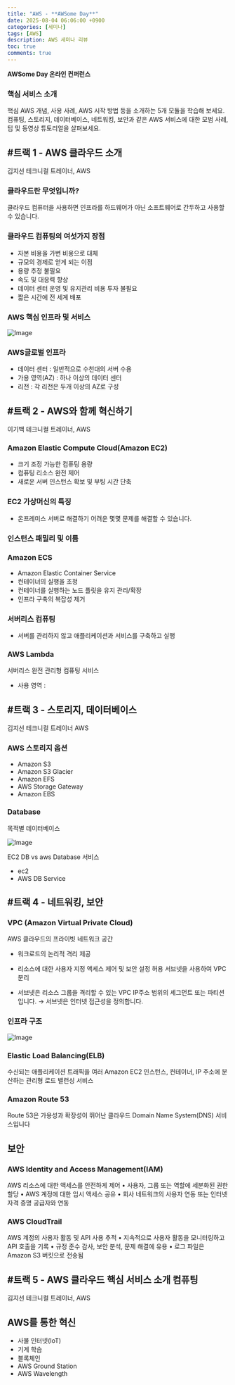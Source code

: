 ```yaml
---
title: "AWS - **AWSome Day**"
date: 2025-08-04 06:06:00 +0900
categories: [세미나]
tags: [AWS]
description: AWS 세미나 리뷰
toc: true
comments: true
---
```


**AWSome Day 온라인 컨퍼런스**

### **핵심 서비스 소개**

핵심 AWS 개념, 사용 사례, AWS 시작 방법 등을 소개하는 5개 모듈을 학습해 보세요. 컴퓨팅, 스토리지, 데이터베이스, 네트워킹, 보안과 같은 AWS 서비스에 대한 모범 사례, 팁 및 동영상 튜토리얼을 살펴보세요.

## <span style="color: blue_background;">**#트랙 1 - AWS 클라우드 소개**</span>

김지선 테크니컬 트레이너, AWS

### 클라우드란 무엇입니까?

클라우드 컴퓨터을 사용하면 인프라를 하드웨어가 아닌 소프트웨어로 간두하고 사용할 수 있습니다.

### 클라우드 컴퓨팅의 여섯가지 장점

- 자본 비용을 가변 비용으로 대체
- 규모의 경제로 얻게 되는 이점
- 용량 추정 불필요
- 속도 및 대응력 향상
- 데이터 센터 운영 및 유지관리 비용 투자 불필요
- 짧은 시간에 전 세계 배포
### AWS 핵심 인프라 및 서비스

![Image](https://prod-files-secure.s3.us-west-2.amazonaws.com/e6db513d-ec54-40ff-aa74-2487b0bcfe15/05ae4b91-1446-4983-91d8-1a3b5fd55fd9/aws%ED%95%B5%EC%8B%AC%EC%84%9C%EB%B9%84%EC%8A%A4.png?X-Amz-Algorithm=AWS4-HMAC-SHA256&X-Amz-Content-Sha256=UNSIGNED-PAYLOAD&X-Amz-Credential=ASIAZI2LB4665E4T2I5S%2F20250804%2Fus-west-2%2Fs3%2Faws4_request&X-Amz-Date=20250804T070445Z&X-Amz-Expires=3600&X-Amz-Security-Token=IQoJb3JpZ2luX2VjEAYaCXVzLXdlc3QtMiJHMEUCID1dG16GCl%2FQPNXuPwCNSYAfXBbW54tgU10AOs4x9d8xAiEArQmkAIsmKRH%2BLtLWubYaeLIiyYjJtaawgoEP0Hbk8A0q%2FwMIPxAAGgw2Mzc0MjMxODM4MDUiDI0rRWKiAjYndV1FUCrcA1UJEHAGeRiYDpqguVDKveZw%2F%2BjkVtGVO1zujmbtyJugciQItbqSpF39C184oEjW8EuJEZB%2FufuLI3v1qxcg6jRgVBdu6uAF%2F1WOBEV8%2BCvPUtAMyV20N0vEclcCsRpwVh3RtM%2FhDmJD2mblH9AAmgP3hCfd0jyopqKYkmyi3lGOTzEAhTFGZ5OXfOXDJu3FwxvWkdhX2wvIGF248Td9Rb9gbpMHMl2sO68NPdxrnhm6Xe%2BQGMN%2BT5kIqQX%2FGkOecU9Lnm85U%2FSChxMTSPrkrhwXkdjptVnq4LcU0yggSmvYXQZkMZKO6U41NMy3qe%2Bbs0G9GCTlLmyr0v6Y89%2FlqEDpz9Wtw7M3i7p3pGs3%2F6Ozz8BdWWO0SFZQrdwTwcXcrIQ8ltXvkuD90aFvydmRsLKG5WqR2dv0%2FID6lT2p8cBCAfBAEDyCdJmK9CNMWRPQohd%2BIaLSD%2B5rKjQ91%2B0l6YxBs%2FKVxTyPfXylqHHxc4pIRBE0sEi4z8GQ92O94B1twPz7BINWBnNF%2F8VwlnHAqqBoA%2Fh6aDSZkCb5NLtlqFNBHsgd6KbmxkAuUlPxTgaiBhrNPmRcCAiGgwXvaxzVoVnypj%2FHdaciEcRFHmLKmwQVOwPXrkOybqdJitsvMPGNwcQGOqUBgfB%2FllPZHcouvf90i0biip1HflMtbtIBJAOmuu9ZDOuwMfEeL4utxFMYP7N1%2F4i4R88YQVFXveyqJKjoXcoTIP0VgKDVX5jKOpTtzhV49ayWFbiW2cni62fxeQTOgosDV%2FmJNnNG6MyPrqDWtleWEeI7GP3c8jLijp%2FhWCR7SJjZEqsMgWYCfsE2GE4pm4Ywo6nlD8noyy%2Fo4MJ23%2Ft8us7XvF53&X-Amz-Signature=3f81265444e256d46730347b8c91c9a065a10d3e9b7c6df9112855bc535274a4&X-Amz-SignedHeaders=host&x-amz-checksum-mode=ENABLED&x-id=GetObject)

### AWS글로벌 인프라 

- 데이터 센터 : 일반적으로 수천대의 서버 수용
- 가용 영역(AZ) : 하나 이상의 데이터 센터 
- 리전 : 각 리전은 두개 이상의 AZ로 구성
## <span style="color: blue_background;">#트랙 2 - AWS와 함께 혁신하기</span>

이기백 테크니컬 트레이너, AWS

### Amazon Elastic Compute Cloud(Amazon EC2)

- 크기 조정 가능한 컴퓨팅 용량
- 컴퓨팅 리소스 완전 제어
- 새로운 서버 인스턴스 확보 및 부팅 시간 단축
### EC2 가상머신의 특징

- 온프레미스 서버로 해결하기 어려운 몇몇 문제를 해결할 수 있습니다.
### 인스턴스 패밀리 및 이름

### Amazon ECS

- Amazon Elastic Container Service
- 컨테이너의 실행을 조정
- 컨테이너를 실행하는 노드 플릿을 유지 관리/확장
- 인프라 구축의 복잡성 제거
### 서버리스 컴퓨팅

- 서버를 관리하지 않고 애플리케이션과 서비스를 구축하고 실행
### AWS Lambda

서버리스 완전 관리형 컴퓨팅 서비스

- 사용 영역 :
## <span style="color: blue_background;">#트랙 3 - 스토리지, 데이터베이스</span>

김지선 테크니컬 트레이너 AWS

### AWS 스토리지 옵션

- Amazon S3
- Amazon S3 Glacier
- Amazon EFS
- AWS Storage Gateway
- Amazon EBS
### Database

목적별 데이터베이스

![Image](https://prod-files-secure.s3.us-west-2.amazonaws.com/e6db513d-ec54-40ff-aa74-2487b0bcfe15/89328deb-995e-450d-98e5-ffd8a466f532/awsDB%EB%AA%A9%EC%A0%81%EB%B3%84.png?X-Amz-Algorithm=AWS4-HMAC-SHA256&X-Amz-Content-Sha256=UNSIGNED-PAYLOAD&X-Amz-Credential=ASIAZI2LB4665E4T2I5S%2F20250804%2Fus-west-2%2Fs3%2Faws4_request&X-Amz-Date=20250804T070446Z&X-Amz-Expires=3600&X-Amz-Security-Token=IQoJb3JpZ2luX2VjEAYaCXVzLXdlc3QtMiJHMEUCID1dG16GCl%2FQPNXuPwCNSYAfXBbW54tgU10AOs4x9d8xAiEArQmkAIsmKRH%2BLtLWubYaeLIiyYjJtaawgoEP0Hbk8A0q%2FwMIPxAAGgw2Mzc0MjMxODM4MDUiDI0rRWKiAjYndV1FUCrcA1UJEHAGeRiYDpqguVDKveZw%2F%2BjkVtGVO1zujmbtyJugciQItbqSpF39C184oEjW8EuJEZB%2FufuLI3v1qxcg6jRgVBdu6uAF%2F1WOBEV8%2BCvPUtAMyV20N0vEclcCsRpwVh3RtM%2FhDmJD2mblH9AAmgP3hCfd0jyopqKYkmyi3lGOTzEAhTFGZ5OXfOXDJu3FwxvWkdhX2wvIGF248Td9Rb9gbpMHMl2sO68NPdxrnhm6Xe%2BQGMN%2BT5kIqQX%2FGkOecU9Lnm85U%2FSChxMTSPrkrhwXkdjptVnq4LcU0yggSmvYXQZkMZKO6U41NMy3qe%2Bbs0G9GCTlLmyr0v6Y89%2FlqEDpz9Wtw7M3i7p3pGs3%2F6Ozz8BdWWO0SFZQrdwTwcXcrIQ8ltXvkuD90aFvydmRsLKG5WqR2dv0%2FID6lT2p8cBCAfBAEDyCdJmK9CNMWRPQohd%2BIaLSD%2B5rKjQ91%2B0l6YxBs%2FKVxTyPfXylqHHxc4pIRBE0sEi4z8GQ92O94B1twPz7BINWBnNF%2F8VwlnHAqqBoA%2Fh6aDSZkCb5NLtlqFNBHsgd6KbmxkAuUlPxTgaiBhrNPmRcCAiGgwXvaxzVoVnypj%2FHdaciEcRFHmLKmwQVOwPXrkOybqdJitsvMPGNwcQGOqUBgfB%2FllPZHcouvf90i0biip1HflMtbtIBJAOmuu9ZDOuwMfEeL4utxFMYP7N1%2F4i4R88YQVFXveyqJKjoXcoTIP0VgKDVX5jKOpTtzhV49ayWFbiW2cni62fxeQTOgosDV%2FmJNnNG6MyPrqDWtleWEeI7GP3c8jLijp%2FhWCR7SJjZEqsMgWYCfsE2GE4pm4Ywo6nlD8noyy%2Fo4MJ23%2Ft8us7XvF53&X-Amz-Signature=2e922212f5ec9799b5651ecde4ee9cbab6dba4e20057ede16ba061dcbcf152d5&X-Amz-SignedHeaders=host&x-amz-checksum-mode=ENABLED&x-id=GetObject)

EC2 DB vs aws Database 서비스

- ec2 
- AWS DB Service
## <span style="color: blue_background;">#트랙 4 - 네트워킹, 보안</span>

### VPC (Amazon Virtual Private Cloud)

AWS 클라우드의 프라이빗 네트워크 공간

- 워크로드의 논리적 격리 제공
- 리소스에 대한 사용자 지정 액세스 제어 및 보안 설정 허용
서브넷을 사용하여 VPC분리

- 서브넷은 리소스 그룹을 격리할 수 있는 VPC IP주소 범위의 세그먼트 또는 파티션 입니다. → 서브넷은 인터넷 접근성을 정의합니다.
### 인프라 구조 

![Image](https://prod-files-secure.s3.us-west-2.amazonaws.com/e6db513d-ec54-40ff-aa74-2487b0bcfe15/b8f77bc1-7de7-4843-b3d7-01a3d2b3ec3d/aws_%EC%9D%B8%ED%94%84%EB%9D%BC_%EA%B5%AC%EC%A1%B0.png?X-Amz-Algorithm=AWS4-HMAC-SHA256&X-Amz-Content-Sha256=UNSIGNED-PAYLOAD&X-Amz-Credential=ASIAZI2LB4665E4T2I5S%2F20250804%2Fus-west-2%2Fs3%2Faws4_request&X-Amz-Date=20250804T070446Z&X-Amz-Expires=3600&X-Amz-Security-Token=IQoJb3JpZ2luX2VjEAYaCXVzLXdlc3QtMiJHMEUCID1dG16GCl%2FQPNXuPwCNSYAfXBbW54tgU10AOs4x9d8xAiEArQmkAIsmKRH%2BLtLWubYaeLIiyYjJtaawgoEP0Hbk8A0q%2FwMIPxAAGgw2Mzc0MjMxODM4MDUiDI0rRWKiAjYndV1FUCrcA1UJEHAGeRiYDpqguVDKveZw%2F%2BjkVtGVO1zujmbtyJugciQItbqSpF39C184oEjW8EuJEZB%2FufuLI3v1qxcg6jRgVBdu6uAF%2F1WOBEV8%2BCvPUtAMyV20N0vEclcCsRpwVh3RtM%2FhDmJD2mblH9AAmgP3hCfd0jyopqKYkmyi3lGOTzEAhTFGZ5OXfOXDJu3FwxvWkdhX2wvIGF248Td9Rb9gbpMHMl2sO68NPdxrnhm6Xe%2BQGMN%2BT5kIqQX%2FGkOecU9Lnm85U%2FSChxMTSPrkrhwXkdjptVnq4LcU0yggSmvYXQZkMZKO6U41NMy3qe%2Bbs0G9GCTlLmyr0v6Y89%2FlqEDpz9Wtw7M3i7p3pGs3%2F6Ozz8BdWWO0SFZQrdwTwcXcrIQ8ltXvkuD90aFvydmRsLKG5WqR2dv0%2FID6lT2p8cBCAfBAEDyCdJmK9CNMWRPQohd%2BIaLSD%2B5rKjQ91%2B0l6YxBs%2FKVxTyPfXylqHHxc4pIRBE0sEi4z8GQ92O94B1twPz7BINWBnNF%2F8VwlnHAqqBoA%2Fh6aDSZkCb5NLtlqFNBHsgd6KbmxkAuUlPxTgaiBhrNPmRcCAiGgwXvaxzVoVnypj%2FHdaciEcRFHmLKmwQVOwPXrkOybqdJitsvMPGNwcQGOqUBgfB%2FllPZHcouvf90i0biip1HflMtbtIBJAOmuu9ZDOuwMfEeL4utxFMYP7N1%2F4i4R88YQVFXveyqJKjoXcoTIP0VgKDVX5jKOpTtzhV49ayWFbiW2cni62fxeQTOgosDV%2FmJNnNG6MyPrqDWtleWEeI7GP3c8jLijp%2FhWCR7SJjZEqsMgWYCfsE2GE4pm4Ywo6nlD8noyy%2Fo4MJ23%2Ft8us7XvF53&X-Amz-Signature=531adbaa76e1d842bdf343a9cd1da3e5e77bc0037499f0ad5c07566778ceba6e&X-Amz-SignedHeaders=host&x-amz-checksum-mode=ENABLED&x-id=GetObject)

### Elastic Load Balancing(ELB)

수신되는 애플리케이션 트래픽을 여러 Amazon EC2 인스턴스, 컨테이너, IP 주소에 분산하는 관리형 로드 밸런싱 서비스

### Amazon Route 53

Route 53은 가용성과 확장성이 뛰어난 클라우드 Domain Name System(DNS) 서비스입니다

## 보안

### AWS Identity and Access Management(IAM)

AWS 리소스에 대한 액세스를 안전하게 제어
    • 사용자, 그룹 또는 역할에 세분화된 권한 할당
    • AWS 계정에 대한 임시 액세스 공유
    • 회사 네트워크의 사용자 연동 또는 인터넷 자격 증명 공급자와 연동

### AWS CloudTrail

AWS 계정의 사용자 활동 및 API 사용 추적
    • 지속적으로 사용자 활동을 모니터링하고 API 호출을 기록
    • 규정 준수 감사, 보안 분석, 문제 해결에 유용
    • 로그 파일은 Amazon S3 버킷으로 전송됨

## <span style="color: blue_background;">#트랙 5 - AWS 클라우드 핵심 서비스 소개 컴퓨팅</span>

김지선 테크니컬 트레이너, AWS

## AWS를 통한 혁신

- 사물 인터넷(IoT)
- 기계 학습
- 블록체인
- AWS Ground Station
- AWS Wavelength

